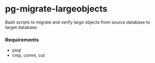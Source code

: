 # pg-migrate-largeobjects
Bash scripts to migrate and verify large objects from source database to target database.

### Requirements
- psql
- cmp, comm, cut

